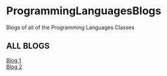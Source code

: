 # ProgrammingLanguagesBlogs
Blogs of all of the Programming Languages Classes
<h2> ALL BLOGS </h2> 
<a href="BlogOne.md">Blog 1</a> <br>
<a href="BlogTwo.md">Blog 2</a>
